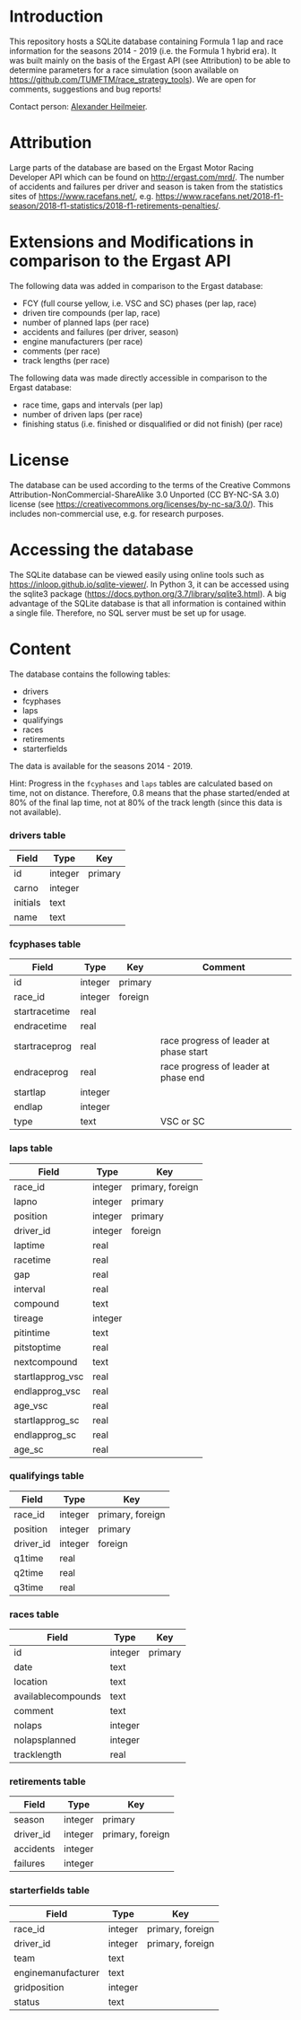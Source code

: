 # Introduction
This repository hosts a SQLite database containing Formula 1 lap and race information for the seasons 2014 - 2019
(i.e. the Formula 1 hybrid era). It was built mainly on the basis of the Ergast API (see Attribution) to be able to
determine parameters for a race simulation (soon available on https://github.com/TUMFTM/race_strategy_tools). We are
open for comments, suggestions and bug reports!

Contact person: [Alexander Heilmeier](mailto:alexander.heilmeier@tum.de).

# Attribution
Large parts of the database are based on the Ergast Motor Racing Developer API which can be found on
http://ergast.com/mrd/. The number of accidents and failures per driver and season is taken from the statistics sites of
https://www.racefans.net/, e.g. https://www.racefans.net/2018-f1-season/2018-f1-statistics/2018-f1-retirements-penalties/.

# Extensions and Modifications in comparison to the Ergast API
The following data was added in comparison to the Ergast database:
* FCY (full course yellow, i.e. VSC and SC) phases (per lap, race)
* driven tire compounds (per lap, race)
* number of planned laps (per race)
* accidents and failures (per driver, season)
* engine manufacturers (per race)
* comments (per race)
* track lengths (per race)

The following data was made directly accessible in comparison to the Ergast database:
* race time, gaps and intervals (per lap)
* number of driven laps (per race)
* finishing status (i.e. finished or disqualified or did not finish) (per race)

# License
The database can be used according to the terms of the Creative Commons Attribution-NonCommercial-ShareAlike 3.0
Unported (CC BY-NC-SA 3.0) license (see https://creativecommons.org/licenses/by-nc-sa/3.0/). This includes
non-commercial use, e.g. for research purposes.

# Accessing the database
The SQLite database can be viewed easily using online tools such as https://inloop.github.io/sqlite-viewer/.
In Python 3, it can be accessed using the sqlite3 package (https://docs.python.org/3.7/library/sqlite3.html).
A big advantage of the SQLite database is that all information is contained within a single file. Therefore, no
SQL server must be set up for usage.

# Content
The database contains the following tables:
* drivers
* fcyphases
* laps
* qualifyings
* races
* retirements
* starterfields

The data is available for the seasons 2014 - 2019.

Hint: Progress in the `fcyphases` and `laps` tables are calculated based on time, not on distance. Therefore, 0.8 means
that the phase started/ended at 80% of the final lap time, not at 80% of the track length (since this data is not available).

### drivers table
| Field | Type | Key |
|---|---|---|
| id | integer | primary |
| carno | integer |  |
| initials | text |  |
| name | text |  |

### fcyphases table
| Field | Type | Key | Comment |
|---|---|---|---|
| id | integer | primary |  |
| race_id | integer | foreign |  |
| startracetime | real |  |  |
| endracetime | real |  |  |
| startraceprog | real |  | race progress of leader at phase start |
| endraceprog | real |  | race progress of leader at phase end |
| startlap | integer |  |  |
| endlap | integer |  |  |
| type | text |  | VSC or SC |

### laps table
| Field | Type | Key |
|---|---|---|
| race_id | integer | primary, foreign |
| lapno | integer | primary |
| position | integer | primary |
| driver_id | integer | foreign |
| laptime | real |  |
| racetime | real |  |
| gap | real | |
| interval | real |  |
| compound | text |  |
| tireage | integer |  |
| pitintime | text |  |
| pitstoptime | real |  |
| nextcompound | text |  |
| startlapprog_vsc | real |  |
| endlapprog_vsc | real |  |
| age_vsc | real |  |
| startlapprog_sc | real |  |
| endlapprog_sc | real |  |
| age_sc | real |  |

### qualifyings table
| Field | Type | Key |
|---|---|---|
| race_id | integer | primary, foreign |
| position | integer | primary |
| driver_id | integer | foreign |
| q1time | real |  |
| q2time | real |  |
| q3time | real |  |

### races table
| Field | Type | Key |
|---|---|---|
| id | integer | primary |
| date | text |  |
| location | text |  |
| availablecompounds | text |  |
| comment | text |  |
| nolaps | integer |  |
| nolapsplanned | integer |  |
| tracklength | real |  |

### retirements table
| Field | Type | Key |
|---|---|---|
| season | integer | primary |
| driver_id | integer | primary, foreign |
| accidents | integer |  |
| failures | integer |  |

### starterfields table
| Field | Type | Key |
|---|---|---|
| race_id | integer | primary, foreign |
| driver_id | integer | primary, foreign |
| team | text |  |
| enginemanufacturer | text |  |
| gridposition | integer |  |
| status | text |  |

